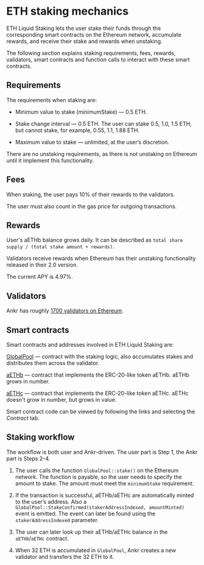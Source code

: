 # ETH staking mechanics

ETH Liquid Staking lets the user stake their funds through the corresponding smart contracts on the Ethereum network, accumulate rewards, and receive their stake and rewards when unstaking.

The following section explains staking requirements, fees, rewards, validators, smart contracts and function calls to interact with these smart contracts.


## Requirements

The requirements when staking are:

* Minimum value to stake (minimumStake) — 0.5 ETH.

* Stake change interval — 0.5 ETH. The user can stake 0.5, 1.0, 1.5 ETH, but cannot stake, for example, 0.55, 1.1, 1.88 ETH.

* Maximum value to stake — unlimited, at the user’s discretion. 

There are no unstaking requirements, as there is not unstaking on Ethereum until it implement this functionality. 


## Fees
When staking, the user pays 10% of their rewards to the validators.

The user must also count in the gas price for outgoing transactions.


## Rewards
User's aETHb balance grows daily. It can be described as `total share supply / (total stake amount + rewards)`.

Validators receive rewards when Ethereum has their unstaking functionality released in their 2.0 version.

The current APY is 4.97%.


## Validators
Ankr has roughly [1700 validators on Ethereum](https://beaconcha.in/validators/eth1deposits?q=4069D8A3dE3A72EcA86CA5e0a4B94619085E7362). 


## Smart contracts
Smart contracts and addresses involved in ETH Liquid Staking are:

[GlobalPool](https://etherscan.io/address/0x84db6eE82b7Cf3b47E8F19270abdE5718B936670) — contract with the staking logic, also accumulates stakes and distributes them across the validator.

[aETHb](https://etherscan.io/address/0xD01ef7C0A5d8c432fc2d1a85c66cF2327362E5C6) — contract that implements the ERC-20-like token aETHb. aETHb grows in number.

[aETHc](https://etherscan.io/token/0xE95A203B1a91a908F9B9CE46459d101078c2c3cb) — contract that implements the ERC-20-like token aETHc. aETHc doesn't grow in number, but grows in value.

Smart contract code can be viewed by following the links and selecting the *Contract* tab.

## Staking workflow

The workflow is both user and Ankr-driven. The user part is Step 1, the Ankr part is Steps 2–4. 

1. The user calls the function `GlobalPool::stake()` on the Ethereum network. The function is payable, so the user needs to specify the amount to stake. The amount must meet the `minimumStake` requirement. 

2. If the transaction is successful, aETHb/aETHc are automatically minted to the user’s address. Also a `GlobalPool::StakeConfirmed(stakerAddressIndexed, amountMinted)` event is emitted. The event can later be found using the `stakerAddressIndexed` parameter.

3. The user can later look up their aETHb/aETHc balance in the `aETHb`/`aETHc` contract.

4. When 32 ETH is accumulated in `GlobalPool`, Ankr creates a new validator and transfers the 32 ETH to it.

